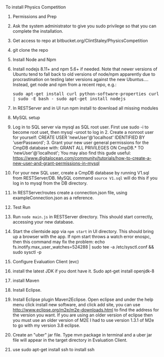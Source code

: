 To install Physics Competition 

1. Permissions and Prep

  1. Ask the system administrator to give you sudo privilege so that you can complete the installation.
  2. Get access to repo at bitbucket.org/ClintStaley/PhysicsCompetition

1. git clone the repo

1. Install Node and Npm
  1. Install nodejs 8.11+ and npm 5.6+ if needed.  Note that newer versions of Ubuntu tend to fall back to old versions of node/npm apparently due to procrastination on testing later versions against the new Ubuntus....  Instead, get node and npm from a recent repo, e.g.:<pre>
	sudo apt-get install curl python-software-properties
	curl -sL https://deb.nodesource.com/setup_8.x | sudo -E bash -
	sudo apt-get install nodejs</pre>
1. In RESTServer and in UI run npm install to download all missing modules
1. MySQL setup
  1. Log in to SQL server via mysql as SQL root user.  First use sudo -i to become root uset, then mysql -uroot to log in
	2. Create a nonroot user for yourself: CREATE USER 'newUser'@'localhost' IDENTIFIED BY 'userPassword';
	3. Grant your new user general permissions for the CmpDB database with: GRANT ALL PRIVILEGES ON CmpDB.* TO 'newUser'@'localhost'; You may also find this gude useful: https://www.digitalocean.com/community/tutorials/how-to-create-a-new-user-and-grant-permissions-in-mysql
  1. For your new SQL user, create a CmpDB database by running V1.sql from RESTServer/DB.  MySQL command `source V1.sql` will do this if you log in to mysql from the DB directory.
  1. In RESTServer/routes create a connection.json file, using exampleConnection.json as a reference.
1. Test Run
  1. Run `node main.js` in RESTServer directory.  This should start correctly, accessing your new database.
  2. Start the clientside app via `npm start` in UI directory.  This should bring up a browser with the app.  If npm start throws a watch error enospc, then this command may fix the problem:
	echo fs.inotify.max_user_watches=524288 | sudo tee -a /etc/sysctl.conf && sudo sysctl -p

1. Configure Evaluation Client (evc)
  1. install the latest JDK if you dont have it.  Sudo apt-get install openjdk-8
  1. install Maven
  1. Install Eclipse.
  1. Install Eclipse plugin Maven2Eclipse. Open eclipse and under the help menu click install new software, and click add site, you can use http://www.eclipse.org/m2e/m2e-downloads.html to find the address for the version you want.  If you are using an older version of eclipse then you must use an older version of M2E I had to use version 1.3.1 of M2e to go with my version 3.8 eclipse.
1. Create an "uber" jar file.  Type mvn package in terminal and a uber jar file will appear in the target directory in Evaluation Client.

1. use sudo apt-get install ssh to install ssh
